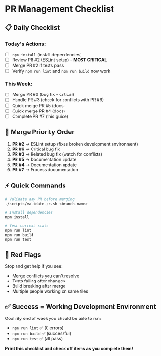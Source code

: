 # PR Management Checklist

## 📋 Daily Checklist

### Today's Actions:
- [ ] `npm install` (install dependencies)
- [ ] Review PR #2 (ESLint setup) - **MOST CRITICAL**
- [ ] Merge PR #2 if tests pass
- [ ] Verify `npm run lint` and `npm run build` now work

### This Week:
- [ ] Merge PR #6 (bug fix - critical)
- [ ] Handle PR #3 (check for conflicts with PR #6)
- [ ] Quick merge PR #5 (docs)
- [ ] Quick merge PR #4 (docs)  
- [ ] Complete PR #7 (this guide)

## 🎯 Merge Priority Order

1. **PR #2** → ESLint setup (fixes broken development environment)
2. **PR #6** → Critical bug fix
3. **PR #3** → Related bug fix (watch for conflicts)
4. **PR #5** → Documentation update
5. **PR #4** → Documentation update
6. **PR #7** → Process documentation

## ⚡ Quick Commands

```bash
# Validate any PR before merging
./scripts/validate-pr.sh <branch-name>

# Install dependencies  
npm install

# Test current state
npm run lint
npm run build
npm run test
```

## 🚨 Red Flags

Stop and get help if you see:
- Merge conflicts you can't resolve
- Tests failing after changes
- Build breaking after merge
- Multiple people working on same files

## ✅ Success = Working Development Environment

Goal: By end of week you should be able to run:
- `npm run lint` ✅ (0 errors)
- `npm run build` ✅ (successful)
- `npm run test` ✅ (all pass)

**Print this checklist and check off items as you complete them!**